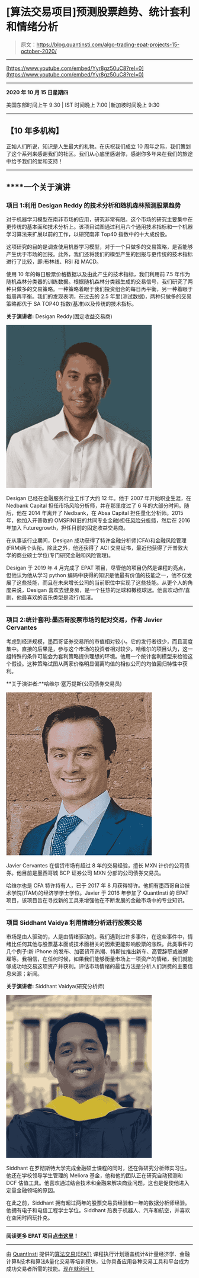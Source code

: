 # [算法交易项目]预测股票趋势、统计套利和情绪分析

> 原文：<https://blog.quantinsti.com/algo-trading-epat-projects-15-october-2020/>

* * *

[https://www.youtube.com/embed/Yyr8gz50uC8?rel=0](https://www.youtube.com/embed/Yyr8gz50uC8?rel=0)

* * *

**2020 年 10 月 15 日星期四**

美国东部时间上午 9:30 | IST 时间晚上 7:00 |新加坡时间晚上 9:30

* * *

## ****【10 年多机构】****

正如人们所说，知识是人生最大的礼物。在庆祝我们成立 10 周年之际，我们策划了这个系列来感谢我们的社区。我们从心底里感谢你，感谢你多年来在我们的旅途中给予我们的爱和支持！

* * *

## ****一个**关于演讲**

### **项目 1:利用 Desigan Reddy 的技术分析和随机森林预测股票趋势**

对于机器学习模型在南非市场的应用，研究非常有限。这个市场的研究主要集中在更传统的基本面和技术分析上。该项目试图通过利用六个通用技术指标和一个机器学习算法来扩展以前的工作，以研究南非 Top40 指数中的十大成份股。

这项研究的目的是调查使用机器学习模型，对于一个只做多的交易策略，是否能够产生优于市场的回报。此外，我们还将我们的模型产生的回报与更传统的技术指标进行了比较，即:布林线、RSI 和 MACD。

使用 10 年的每日股票价格数据以及由此产生的技术指标，我们利用前 7.5 年作为随机森林分类器的训练数据。根据随机森林分类器生成的交易信号，我们研究了两种只做多的交易策略。一种策略着眼于我们投资组合的每日再平衡，另一种着眼于每周再平衡。我们的发现表明，在过去的 2.5 年里(测试数据)，两种只做多的交易策略都优于 SA TOP40 指数(基准)以及传统的技术指标。

**关于演讲者:** Desigan Reddy(固定收益交易商)

![](img/624cfec357d6c570441257c839b2f5a2.png)

Desigan 已经在金融服务行业工作了大约 12 年。他于 2007 年开始职业生涯，在 Nedbank Capital 担任市场风险分析师，并在那里度过了 6 年的大部分时间。随后，他在 2014 年离开了 Nedbank，在 Absa Capital 担任量化分析师。2015 年，他加入开普敦的 OMSFIN(旧的共同专业金融)担任[风险分析师](/risk-analyst/)，然后在 2016 年加入 Futuregrowth，担任目前的固定收益交易商。

在从事该行业期间，Desigan 成功获得了特许金融分析师(CFA)和金融风险管理(FRM)两个头衔。除此之外，他还获得了 ACI 交易证书，最近他获得了开普敦大学的商业硕士学位(专门研究金融和风险管理)。

Desigan 于 2019 年 4 月完成了 EPAT 项目，尽管他的项目仍然是课程的亮点，但他认为他从学习 python 编码中获得的知识是他最有价值的技能之一，他不仅发展了这些技能，而且在未来增长公司的当前职位中实现了这些技能。从更个人的角度来说，Desigan 喜欢去健身房，是一个狂热的足球和橄榄球迷。他喜欢动作/喜剧，他最喜欢的音乐类型是流行/摇滚。

* * *

### **项目 2:统计套利:墨西哥股票市场的配对交易，作者 Javier Cervantes**

考虑到经济规模，墨西哥证券交易所的市值相对较小。它的发行者很少，而且高度集中。直接的后果是，参与这个市场的投资者相对较少。哈维尔的项目认为，这一组特殊的条件可能会为套利策略提供理想的环境。他用一个统计套利模型来检验这个假设。这种策略试图从两家价格明显偏离均值的相似公司的均值回归特性中获利。

**关于演讲者:**哈维尔·塞万提斯(公司债券交易员)

![](img/944f2ab67779bd4bea816b913a5ed9b0.png)

Javier Cervantes 在信贷市场有超过 8 年的交易经验，擅长 MXN 计价的公司债券。他目前是墨西哥城 BCP 证券公司 MXN 分部的公司债券交易员。

哈维尔也是 CFA 特许持有人，已于 2017 年 8 月获得特许。他拥有墨西哥自治技术学院(ITAM)的经济学学士学位。Javier 于 2016 年参加了 QuantInsti 的 EPAT 项目，该项目旨在寻找新的工具来增强他在不断发展的金融市场中的专业知识。

* * *

### **项目 Siddhant Vaidya 利用情绪分析进行股票交易**

市场是由人驱动的，人是由情绪驱动的。我们遇到过许多事件，在这些事件中，情绪比任何其他与股票基本面或技术面相关的因素更能影响股票的涨跌。此类事件的几个例子:新 iPhone 的发布、加密货币热潮、特斯拉推出新车、高管辞职或被解雇等。我相信，在任何时候，如果我们能够衡量市场上一项资产的情绪，我们就能够成功地交易这项资产并获利。评估市场情绪的最佳方法是分析人们消费的主要信息来源；新闻。

**关于演讲者:** Siddhant Vaidya(研究分析师)

![](img/7d9c2245d98c97ebac611e55a3b8b20d.png)

Siddhant 在罗彻斯特大学完成金融硕士课程的同时，还在做研究分析师实习生。他还在学校领导学生管理的 Meliora 基金，他和他的团队正在研究自动预测和 DCF 估值工具。他喜欢通过结合技术和金融来解决商业问题，这也是促使他进入定量金融领域的原因。

在此之前，Siddhant 拥有超过两年的股票交易员经验和一年的数据分析师经验。他拥有电子和电信工程学士学位。Siddhant 热衷于机器人、汽车和航空，并喜欢在空闲时间玩扑克。

* * *

**阅读更多 EPAT 项目[点击这里](/tag/epat-trading-projects/)！**

* * *

由 [QuantInsti](https://www.quantinsti.com/) 提供的[算法交易(EPAT)](https://www.quantinsti.com/epat/) 课程执行计划涵盖统计&计量经济学、金融计算&技术和算法&量化交易等培训模块，让你具备应用各种交易工具和平台成为成功交易者所需的技能。[现在就询问！](https://www.quantinsti.com/)